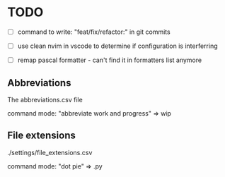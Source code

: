 #  TODO

- [ ] command to write: "feat/fix/refactor:" in git commits
- [ ] use clean nvim in vscode to determine if configuration is interferring

- [ ] remap pascal formatter - can't find it in formatters list anymore


## Abbreviations

The abbreviations.csv file

command mode: "abbreviate work and progress" => wip

## File extensions

./settings/file_extensions.csv

command mode: "dot pie" => .py